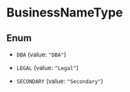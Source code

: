 

# BusinessNameType

## Enum


* `DBA` (value: `"DBA"`)

* `LEGAL` (value: `"Legal"`)

* `SECONDARY` (value: `"Secondary"`)



